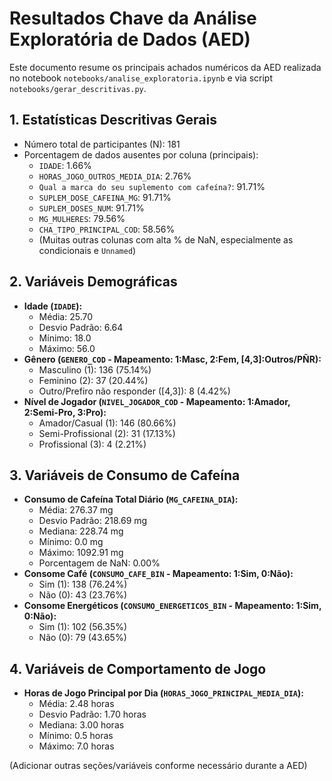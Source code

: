 # Resultados Chave da Análise Exploratória de Dados (AED)

Este documento resume os principais achados numéricos da AED realizada no notebook `notebooks/analise_exploratoria.ipynb` e via script `notebooks/gerar_descritivas.py`.

## 1. Estatísticas Descritivas Gerais
- Número total de participantes (N): 181
- Porcentagem de dados ausentes por coluna (principais):
  - `IDADE`: 1.66%
  - `HORAS_JOGO_OUTROS_MEDIA_DIA`: 2.76%
  - `Qual a marca do seu suplemento com cafeína?`: 91.71%
  - `SUPLEM_DOSE_CAFEINA_MG`: 91.71%
  - `SUPLEM_DOSES_NUM`: 91.71%
  - `MG_MULHERES`: 79.56%
  - `CHA_TIPO_PRINCIPAL_COD`: 58.56%
  - (Muitas outras colunas com alta % de NaN, especialmente as condicionais e `Unnamed`)

## 2. Variáveis Demográficas
- **Idade (`IDADE`):**
  - Média: 25.70
  - Desvio Padrão: 6.64
  - Mínimo: 18.0
  - Máximo: 56.0
- **Gênero (`GENERO_COD` - Mapeamento: 1:Masc, 2:Fem, [4,3]:Outros/PÑR):**
  - Masculino (1): 136 (75.14%)
  - Feminino (2): 37 (20.44%)
  - Outro/Prefiro não responder ([4,3]): 8 (4.42%)
- **Nível de Jogador (`NIVEL_JOGADOR_COD` - Mapeamento: 1:Amador, 2:Semi-Pro, 3:Pro):**
  - Amador/Casual (1): 146 (80.66%)
  - Semi-Profissional (2): 31 (17.13%)
  - Profissional (3): 4 (2.21%)

## 3. Variáveis de Consumo de Cafeína
- **Consumo de Cafeína Total Diário (`MG_CAFEINA_DIA`):**
  - Média: 276.37 mg
  - Desvio Padrão: 218.69 mg
  - Mediana: 228.74 mg
  - Mínimo: 0.0 mg
  - Máximo: 1092.91 mg
  - Porcentagem de NaN: 0.00%
- **Consome Café (`CONSUMO_CAFE_BIN` - Mapeamento: 1:Sim, 0:Não):**
  - Sim (1): 138 (76.24%)
  - Não (0): 43 (23.76%)
- **Consome Energéticos (`CONSUMO_ENERGETICOS_BIN` - Mapeamento: 1:Sim, 0:Não):**
  - Sim (1): 102 (56.35%)
  - Não (0): 79 (43.65%)

## 4. Variáveis de Comportamento de Jogo
- **Horas de Jogo Principal por Dia (`HORAS_JOGO_PRINCIPAL_MEDIA_DIA`):**
  - Média: 2.48 horas
  - Desvio Padrão: 1.70 horas
  - Mediana: 3.00 horas
  - Mínimo: 0.5 horas
  - Máximo: 7.0 horas

(Adicionar outras seções/variáveis conforme necessário durante a AED) 
